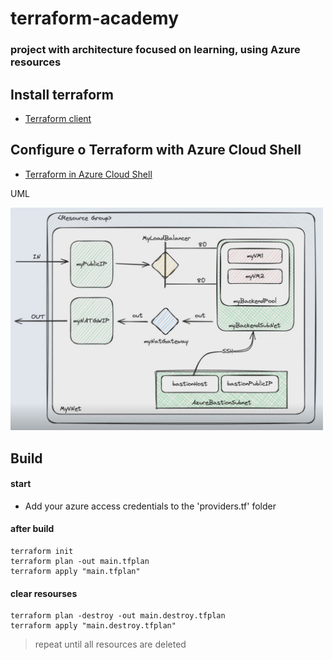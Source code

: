 # terraform-academy

### project with architecture focused on learning, using Azure resources

## Install terraform
- [Terraform client](https://developer.hashicorp.com/terraform/install)

## Configure o Terraform with Azure Cloud Shell
- [Terraform in Azure Cloud Shell ](https://learn.microsoft.com/pt-pt/azure/developer/terraform/get-started-cloud-shell-bash?tabs=bash)


UML

<img src="./images/UML.PNG" 
width="500px"/>


## Build

#### start
- Add your azure access credentials to the 'providers.tf' folder

#### after build
```
terraform init
terraform plan -out main.tfplan
terraform apply "main.tfplan"
```

#### clear resourses
```
terraform plan -destroy -out main.destroy.tfplan
terraform apply "main.destroy.tfplan"
```
> repeat until all resources are deleted
